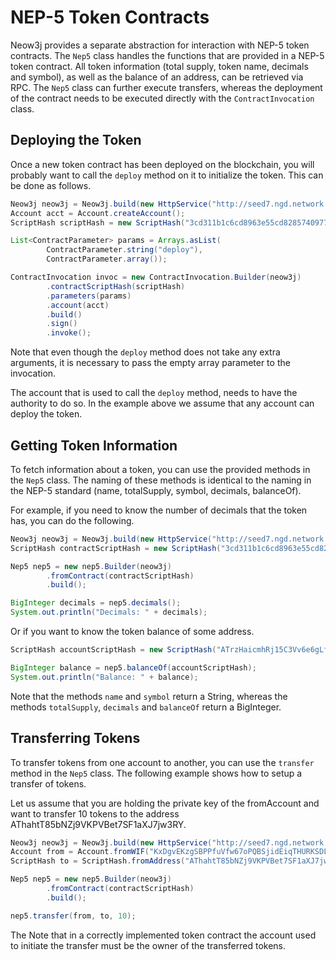 # NEP-5 Token Contracts

Neow3j provides a separate abstraction for interaction with NEP-5 token contracts. The `Nep5` class handles the
functions that are provided in a NEP-5 token contract. All token information (total supply, token name, decimals and
symbol), as well as the balance of an address, can be retrieved via RPC. The `Nep5` class can further execute transfers,
whereas the deployment of the contract needs to be executed directly with the `ContractInvocation` class.

## Deploying the Token

Once a new token contract has been deployed on the blockchain, you will probably want to call the `deploy` method on it
to initialize the token. This can be done as follows.

```java
Neow3j neow3j = Neow3j.build(new HttpService("http://seed7.ngd.network:10332"));
Account acct = Account.createAccount();
ScriptHash scriptHash = new ScriptHash("3cd311b1c6cd8963e55cd8285740977c722b7b61");

List<ContractParameter> params = Arrays.asList(
        ContractParameter.string("deploy"),
        ContractParameter.array());

ContractInvocation invoc = new ContractInvocation.Builder(neow3j)
        .contractScriptHash(scriptHash)
        .parameters(params)
        .account(acct)
        .build()
        .sign()
        .invoke();
```

Note that even though the `deploy` method does not take any extra arguments, it is necessary to pass the empty array
parameter to the invocation.

The account that is used to call the `deploy` method, needs to have the authority to do so. In the example above we
assume that any account can deploy the token.

## Getting Token Information

To fetch information about a token, you can use the provided methods in the `Nep5` class. The naming of these methods
is identical to the naming in the NEP-5 standard (name, totalSupply, symbol, decimals, balanceOf). 

For example, if you need to know the number of decimals that the token has, you can do the following.

```java
Neow3j neow3j = Neow3j.build(new HttpService("http://seed7.ngd.network:10332"));
ScriptHash contractScriptHash = new ScriptHash("3cd311b1c6cd8963e55cd8285740977c722b7b61");

Nep5 nep5 = new nep5.Builder(neow3j)
        .fromContract(contractScriptHash)
        .build();

BigInteger decimals = nep5.decimals();
System.out.println("Decimals: " + decimals);
```

Or if you want to know the token balance of some address.

```java
ScriptHash accountScriptHash = new ScriptHash("ATrzHaicmhRj15C3Vv6e6gLfLqhSD2PtTr");

BigInteger balance = nep5.balanceOf(accountScriptHash);
System.out.println("Balance: " + balance);
```

Note that the methods `name` and `symbol` return a String, whereas the methods `totalSupply`, `decimals` and
`balanceOf` return a BigInteger.

## Transferring Tokens

To transfer tokens from one account to another, you can use the `transfer` method in the `Nep5` class.
The following example shows how to setup a transfer of tokens.

Let us assume that you are holding the private key of the fromAccount and want to transfer 10 tokens to the address
AThahtT85bNZj9VKPVBet7SF1aXJ7jw3RY.

```java
Neow3j neow3j = Neow3j.build(new HttpService("http://seed7.ngd.network:10332"));
Account from = Account.fromWIF("KxDgvEKzgSBPPfuVfw67oPQBSjidEiqTHURKSDL1R7yGaGYAeYnr");
ScriptHash to = ScriptHash.fromAddress("AThahtT85bNZj9VKPVBet7SF1aXJ7jw3RY");

Nep5 nep5 = new nep5.Builder(neow3j)
        .fromContract(contractScriptHash)
        .build();

nep5.transfer(from, to, 10);
```

The Note that in a correctly implemented token contract the account used to initiate the transfer must be the owner of
the transferred tokens.
